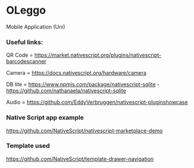 # OLeggo
Mobile Application (Uni)

### Useful links:

QR Code = https://market.nativescript.org/plugins/nativescript-barcodescanner

Camera = https://docs.nativescript.org/hardware/camera

DB lite = https://www.npmjs.com/package/nativescript-sqlite   -
          https://github.com/nathanaela/nativescript-sqlite
          
Audio   = https://github.com/EddyVerbruggen/nativescript-pluginshowcase   

### Native Script app example

https://github.com/NativeScript/nativescript-marketplace-demo

### Template used
https://github.com/NativeScript/template-drawer-navigation
